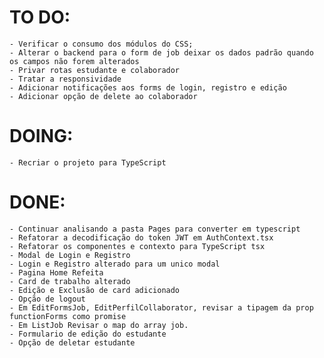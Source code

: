 # TO DO:
    - Verificar o consumo dos módulos do CSS;
    - Alterar o backend para o form de job deixar os dados padrão quando os campos não forem alterados
    - Privar rotas estudante e colaborador
    - Tratar a responsividade
    - Adicionar notificações aos forms de login, registro e edição
    - Adicionar opção de delete ao colaborador

# DOING:
    - Recriar o projeto para TypeScript

# DONE:
    - Continuar analisando a pasta Pages para converter em typescript
    - Refatorar a decodificação do token JWT em AuthContext.tsx
    - Refatorar os componentes e contexto para TypeScript tsx
    - Modal de Login e Registro
    - Login e Registro alterado para um unico modal
    - Pagina Home Refeita
    - Card de trabalho alterado
    - Edição e Exclusão de card adicionado
    - Opção de logout
    - Em EditFormsJob, EditPerfilCollaborator, revisar a tipagem da prop functionForms como promise
    - Em ListJob Revisar o map do array job.
    - Formulario de edição do estudante 
    - Opção de deletar estudante